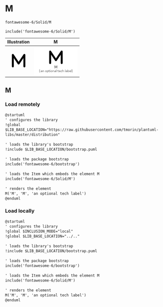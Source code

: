 # M


```text
fontawesome-6/Solid/M
```

```text
include('fontawesome-6/Solid/M')
```



| Illustration | M |
| :---: | :---: |
| ![illustration for Illustration](../../fontawesome-6/Solid/M.png) | ![illustration for M](../../fontawesome-6/Solid/M.Local.png) |




## M

### Load remotely
```plantuml
@startuml
' configures the library
!global $LIB_BASE_LOCATION="https://raw.githubusercontent.com/tmorin/plantuml-libs/master/distribution"

' loads the library's bootstrap
!include $LIB_BASE_LOCATION/bootstrap.puml

' loads the package bootstrap
include('fontawesome-6/bootstrap')

' loads the Item which embeds the element M
include('fontawesome-6/Solid/M')

' renders the element
M('M', 'M', 'an optional tech label')
@enduml
```

### Load locally
```plantuml
@startuml
' configures the library
!global $INCLUSION_MODE="local"
!global $LIB_BASE_LOCATION="../.."

' loads the library's bootstrap
!include $LIB_BASE_LOCATION/bootstrap.puml

' loads the package bootstrap
include('fontawesome-6/bootstrap')

' loads the Item which embeds the element M
include('fontawesome-6/Solid/M')

' renders the element
M('M', 'M', 'an optional tech label')
@enduml
```

